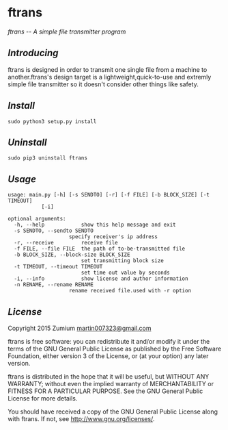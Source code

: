 # ftrans

*ftrans -- A simple file transmitter program*

*Introducing*
---
ftrans is designed in order to transmit one single file from a machine
to another.ftrans's design target is a lightweight,quick-to-use and
extremly simple file transmitter so it doesn't consider other things
like safety.

*Install*
---
	sudo python3 setup.py install

*Uninstall*
---
	sudo pip3 uninstall ftrans

*Usage*
---
	usage: main.py [-h] [-s SENDTO] [-r] [-f FILE] [-b BLOCK_SIZE] [-t TIMEOUT]
               [-i]

	optional arguments:
	  -h, --help            show this help message and exit
	  -s SENDTO, --sendto SENDTO
                        specify receiver's ip address
	  -r, --receive         receive file
	  -f FILE, --file FILE  the path of to-be-transmitted file
	  -b BLOCK_SIZE, --block-size BLOCK_SIZE
	                        set transmitting block size
	  -t TIMEOUT, --timeout TIMEOUT
	                        set time out value by seconds
	  -i, --info            show license and author information
	  -n RENAME, --rename RENAME
                        rename received file.used with -r option

*License*
---
Copyright 2015 Zumium <martin007323@gmail.com>

ftrans is free software: you can redistribute it and/or modify
it under the terms of the GNU General Public License as published by
the Free Software Foundation, either version 3 of the License, or
(at your option) any later version.

ftrans is distributed in the hope that it will be useful,
but WITHOUT ANY WARRANTY; without even the implied warranty of
MERCHANTABILITY or FITNESS FOR A PARTICULAR PURPOSE.  See the
GNU General Public License for more details.

You should have received a copy of the GNU General Public License
along with ftrans.  If not, see <http://www.gnu.org/licenses/>.
